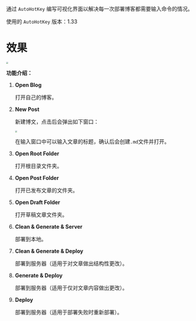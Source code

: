 通过 `AutoHotKey` 编写可视化界面以解决每一次部署博客都需要输入命令的情况。

使用的  `AutoHotKey` 版本：1.33

# 效果

<img src="https://lly-blog-img.oss-cn-hangzhou.aliyuncs.com/images/20220522225631.png" style="zoom: 30%;" />

**功能介绍：**

1.  **Open Blog**

    打开自己的博客。

2.  **New Post**

    新建博文，点击后会弹出如下窗口：

    <img src="https://lly-blog-img.oss-cn-hangzhou.aliyuncs.com/images/20220522225716.png" style="zoom: 30%;" />

    在输入窗口中可以输入文章的标题，确认后会创建`.md`文件并打开。


3.  **Open Root Folder**

    打开根目录文件夹。

4.  **Open Post Folder**

    打开已发布文章的文件夹。

5.  **Open Draft Folder**

    打开草稿文章文件夹。

6.  **Clean & Generate & Server**

    部署到本地。

7.  **Clean & Generate & Deploy**

    部署到服务器（适用于对文章做出结构性更改）。

8.  **Generate & Deploy**

    部署到服务器（适用于仅对文章内容做出更改）。

9.  **Deploy**

    部署到服务器（适用于部署失败时重新部署）。
